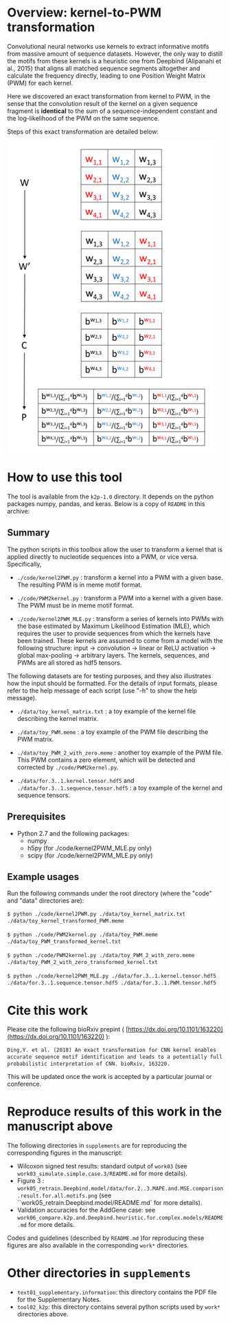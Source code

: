 # Overview: kernel-to-PWM transformation

Convolutional neural networks use kernels to extract informative motifs from massive amount of sequence datasets. However, the only way to distill the motifs from these kernels is a heuristic one from Deepbind (Alipanahi et al., 2015) that aligns all matched sequence segments altogether and calculate the frequency directly, leading to one Position Weight Matrix (PWM) for each kernel.

Here we discovered an exact transformation from kernel to PWM, in the sense that the convolution result of the kernel on a given sequence fragment is __identical__ to the sum of a sequence-independent constant and the log-likelihood of the PWM on the same sequence.

Steps of this exact transformation are detailed below:

![image](./README_files/Figure1.png)

# How to use this tool

The tool is available from the `k2p-1.0` directory. It depends on the python packages numpy, pandas, and keras. Below is a copy of `README` in this archive:

## Summary

The python scripts in this toolbox allow the user to transform a
kernel that is applied directly to nucleotide sequences into a PWM, or
vice versa. Specifically,

- `./code/kernel2PWM.py` : transform a kernel into a PWM with a given
  base. The resulting PWM is in meme motif format.

- `./code/PWM2kernel.py` : transform a PWM into a kernel with a given
  base. The PWM must be in meme motif format.

- `./code/kernel2PWM_MLE.py` : transform a series of kernels into PWMs
  with the base estimated by Maximum Likelihood Estimation (MLE),
  which requires the user to provide sequences from which the kernels
  have been trained. These kernels are assumed to come from a model
  with the following structure: input -> convolution -> linear or ReLU
  activation -> global max-pooling -> arbitrary layers. The kernels,
  sequences, and PWMs are all stored as hdf5 tensors.


The following datasets are for testing purposes, and they also
illustrates how the input should be formatted. For the details of
input formats, please refer to the help message of each script (use
"-h" to show the help message).

- `./data/toy_kernel_matrix.txt` : a toy example of the kernel file
  describing the kernel matrix.

- `./data/toy_PWM.meme` : a toy example of the PWM file describing the
  PWM matrix.

- `./data/toy_PWM_2_with_zero.meme` : another toy example of the PWM
  file. This PWM contains a zero element, which will be detected and
  corrected by `./code/PWM2kernel.py`.

- `./data/for.3..1.kernel.tensor.hdf5` and
  `./data/for.3..1.sequence.tensor.hdf5` : a toy example of the kernel
  and sequence tensors.

## Prerequisites 

- Python 2.7 and the following packages:
    - numpy
    - h5py (for ./code/kernel2PWM_MLE.py only)
    - scipy (for ./code/kernel2PWM_MLE.py only)

## Example usages

Run the following commands under the root directory (where the "code"
and "data" directories are):

```
$ python ./code/kernel2PWM.py ./data/toy_kernel_matrix.txt ./data/toy_kernel_transformed_PWM.meme

$ python ./code/PWM2kernel.py ./data/toy_PWM.meme ./data/toy_PWM_transformed_kernel.txt

$ python ./code/PWM2kernel.py ./data/toy_PWM_2_with_zero.meme ./data/toy_PWM_2_with_zero_transformed_kernel.txt

$ python ./code/kernel2PWM_MLE.py ./data/for.3..1.kernel.tensor.hdf5 ./data/for.3..1.sequence.tensor.hdf5 ./data/for.3..1.PWM.tensor.hdf5
```

# Cite this work

Please cite the following bioRxiv prepint ( [https://dx.doi.org/10.1101/163220](https://dx.doi.org/10.1101/163220) ):

```
Ding,Y. et al. (2018) An exact transformation for CNN kernel enables accurate sequence motif identification and leads to a potentially full probabilistic interpretation of CNN. bioRxiv, 163220.
```

This will be updated once the work is accepted by a particular journal or conference.

# Reproduce results of this work in the manuscript above

The following directories in `supplements` are for reproducing the corresponding figures in the manuscript:

- Wilcoxon signed test results: standard output of `work03` (see `work03_simulate.simple.case.3/README.md` for more details).
- Figure 3 : `work05_retrain.Deepbind.model/data/for.2..3.MAPE.and.MSE.comparison.result.for.all.motifs.png` (see ``work05_retrain.Deepbind.model/README.md` for more details).
- Validation accuracies for the AddGene case: see `work06_compare.k2p.and.Deepbind.heuristic.for.complex.models/README.md` for more details.

Codes and guidelines (described by `README.md` )for reproducing these figures are also available in the corresponding `work*` directories.

# Other directories in `supplements`

- `text01_supplementary.information`: this directory contains the PDF file for the Supplementary Notes.
- `tool02_k2p`: this directory contains several python scripts used by `work*` directories above.
